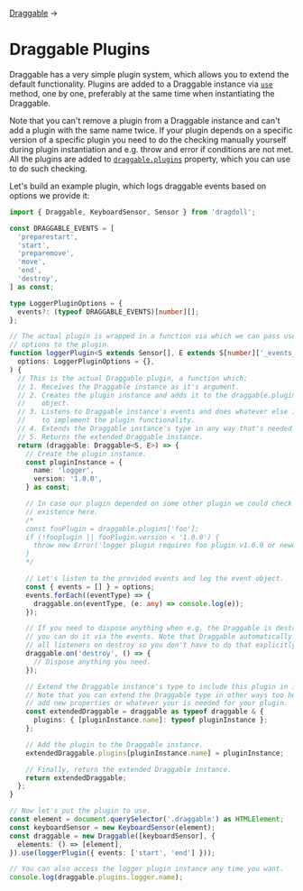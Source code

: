 [Draggable](/docs/draggable) →

# Draggable Plugins

Draggable has a very simple plugin system, which allows you to extend the default functionality. Plugins are added to a Draggable instance via [`use`](/docs/draggable#use) method, one by one, preferably at the same time when instantiating the Draggable.

Note that you can't remove a plugin from a Draggable instance and can't add a plugin with the same name twice. If your plugin depends on a specific version of a specific plugin you need to do the checking manually yourself during plugin instantiation and e.g. throw and error if conditions are not met. All the plugins are added to [`draggable.plugins`](/docs/draggable#plugins) property, which you can use to do such checking.

Let's build an example plugin, which logs draggable events based on options we provide it:

```ts
import { Draggable, KeyboardSensor, Sensor } from 'dragdoll';

const DRAGGABLE_EVENTS = [
  'preparestart',
  'start',
  'preparemove',
  'move',
  'end',
  'destroy',
] as const;

type LoggerPluginOptions = {
  events?: (typeof DRAGGABLE_EVENTS)[number][];
};

// The actual plugin is wrapped in a function via which we can pass user
// options to the plugin.
function loggerPlugin<S extends Sensor[], E extends S[number]['_events_type']>(
  options: LoggerPluginOptions = {},
) {
  // This is the actual Draggable plugin, a function which:
  // 1. Receives the Draggable instance as it's argument.
  // 2. Creates the plugin instance and adds it to the draggable.plugins
  //    object.
  // 3. Listens to Draggable instance's events and does whatever else it needs
  //    to implement the plugin functionality.
  // 4. Extends the Draggable instance's type in any way that's needed.
  // 5. Returns the extended Draggable instance.
  return (draggable: Draggable<S, E>) => {
    // Create the plugin instance.
    const pluginInstance = {
      name: 'logger',
      version: '1.0.0',
    } as const;

    // In case our plugin depended on some other plugin we could check it's
    // existence here.
    /*
    const fooPlugin = draggable.plugins['foo'];
    if (!fooplugin || fooPlugin.version < '1.0.0') {
      throw new Error('logger plugin requires foo plugin v1.0.0 or newer');
    }
    */

    // Let's listen to the provided events and log the event object.
    const { events = [] } = options;
    events.forEach((eventType) => {
      draggable.on(eventType, (e: any) => console.log(e));
    });

    // If you need to dispose anything when e.g. the Draggable is destroyed
    // you can do it via the events. Note that Draggable automatically removes
    // all listeners on destroy so you don't have to do that explicitly.
    draggable.on('destroy', () => {
      // Dispose anything you need.
    });

    // Extend the Draggable instance's type to include this plugin in it.
    // Note that you can extend the Draggable type in other ways too here, e.g.
    // add new properties or whatever your is needed for your plugin.
    const extendedDraggable = draggable as typeof draggable & {
      plugins: { [pluginInstance.name]: typeof pluginInstance };
    };

    // Add the plugin to the Draggable instance.
    extendedDraggable.plugins[pluginInstance.name] = pluginInstance;

    // Finally, return the extended Draggable instance.
    return extendedDraggable;
  };
}

// Now let's put the plugin to use.
const element = document.querySelector('.draggable') as HTMLElement;
const keyboardSensor = new KeyboardSensor(element);
const draggable = new Draggable([keyboardSensor], {
  elements: () => [element],
}).use(loggerPlugin({ events: ['start', 'end'] }));

// You can also access the logger plugin instance any time you want.
console.log(draggable.plugins.logger.name);
```
